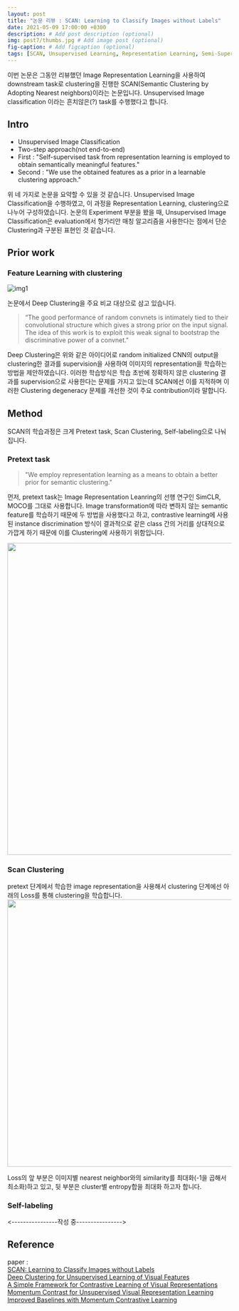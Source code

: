 ```yaml
---
layout: post
title: "논문 리뷰 : SCAN: Learning to Classify Images without Labels"
date: 2021-05-09 17:00:00 +0300
description: # Add post description (optional)
img: post7/thumbs.jpg # Add image post (optional)
fig-caption: # Add figcaption (optional)
tags: [SCAN, Unsupervised Learning, Representation Learning, Semi-Supervised Learning, MoCo, SimCLR, Clustering, Unsupervised Image Classification, Nearest Neighbors, Semantic Clustering]
---
```

이번 논문은 그동안 리뷰했던 Image Representation Learning을 사용하여 downstream task로 clustering을 진행한 SCAN(Semantic Clustering by Adopting Nearest neighbors)이라는 논문입니다.
Unsupervised Image classification 이라는 흔치않은(?) task를 수행했다고 합니다.

## Intro
* Unsupervised Image Classification
* Two-step approach(not end-to-end)
* First : "Self-supervised task from representation learning is employed to obtain semantically meaningful features."
* Second : "We use the obtained features as a prior in a learnable clustering approach."

위 네 가지로 논문을 요약할 수 있을 것 같습니다. Unsupervised Image Classification을 수행하였고, 이 과정을 Representation Learning, clustering으로 나누어 구성하였습니다. 논문의 Experiment 부분을 봤을 때, Unsupervised Image Classification은 evaluation에서 헝가리안 매칭 알고리즘을 사용한다는 점에서 단순 Clustering과 구분된 표현인 것 같습니다.

## Prior work
### Feature Learning with clustering

![img1]({{site.baseurl}}/assets/img/post7/img1.jpg)

논문에서 Deep Clustering을 주요 비교 대상으로 삼고 있습니다. 

> “The good performance of random convnets is intimately tied to their convolutional structure which gives a strong prior on the input signal. The idea of this work is to exploit this weak signal to bootstrap the discriminative power of a convnet."  

Deep Clustering은 위와 같은 아이디어로 random initialized CNN의 output을 clustering한 결과를 supervision을 사용하여 이미지의 representation을 학습하는 방법을 제안하였습니다. 이러한 학습방식은 학습 초반에 정확하지 않은 clustering 결과를 supervision으로 사용한다는 문제를 가지고 있는데 SCAN에선 이를 지적하며 이러한 Clustering degeneracy 문제를 개선한 것이 주요 contribution이라 말합니다.  

## Method
SCAN의 학습과정은 크게 Pretext task, Scan Clustering, Self-labeling으로 나눠집니다. 

### Pretext task
> "We employ representation learning as a means to obtain a better prior for semantic clustering."  

먼저, pretext task는 Image Representation Leanring의 선행 연구인 SimCLR, MOCO를 그대로 사용합니다. Image transformation에 따라 변하지 않는 semantic feature를 학습하기 때문에 두 방법을 사용했다고 하고, contrastive learning에 사용된 instance discrimination 방식이 결과적으로 같은 class 간의 거리를 상대적으로 가깝게 하기 때문에 이를 Clustering에 사용하기 위함입니다. 

<img src="{{site.baseurl}}/assets/img/post7/fig1.jpg" width="700"/>

### Scan Clustering
pretext 단계에서 학습한 image representation을 사용해서 clustering 단계에선 아래의 Loss를 통해 clustering을 학습합니다. 
<img src="{{site.baseurl}}/assets/img/post7/loss.jpg" width="600"/>

Loss의 앞 부분은 이미지별 nearest neighbor와의 similarity를 최대화(-1을 곱해서 최소화)하고 있고, 뒷 부분은 cluster별 entropy합을 최대화 하고자 합니다.

### Self-labeling

<----------------작성 중---------------->




## Reference 
paper :  
<a href="https://arxiv.org/abs/2005.12320​">SCAN: Learning to Classify Images without Labels</a>   
<a href="https://arxiv.org/abs/1807.05520​">Deep Clustering for Unsupervised Learning of Visual Features</a>  
<a href="https://arxiv.org/abs/2002.05709">A Simple Framework for Contrastive Learning of Visual Representations</a>    
<a href="https://arxiv.org/abs/1911.05722​">Momentum Contrast for Unsupervised Visual Representation Learning</a>    
<a href="https://arxiv.org/abs/2003.04297​​">Improved Baselines with Momentum Contrastive Learning</a>  
  







